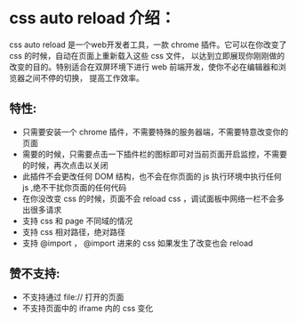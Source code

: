 css auto reload 介绍：
======================
css auto reload 是一个web开发者工具，一款 chrome 插件。它可以在你改变了 css 的时候，自动在页面上重新载入这些 css 文件，
以达到立即展现你刚刚做的改变的目的。特别适合在双屏环境下进行 web 前端开发，使你不必在编辑器和浏览器之间不停的切换，
提高工作效率。

特性:
----------------------
* 只需要安装一个 chrome 插件，不需要特殊的服务器端，不需要特意改变你的页面
* 需要的时候，只需要点击一下插件栏的图标即可对当前页面开启监控，不需要的时候，再次点击以关闭
* 此插件不会更改任何 DOM 结构，也不会在你页面的 js 执行环境中执行任何 js ,绝不干扰你页面的任何代码
* 在你没改变 css 的时候，页面不会 reload css ，调试面板中网络一栏不会多出很多请求
* 支持 css 和 page 不同域的情况
* 支持 css 相对路径，绝对路径
* 支持 @import ， @import 进来的 css 如果发生了改变也会 reload


赞不支持:
----------------------
* 不支持通过 file:// 打开的页面
* 不支持页面中的 iframe 内的 css 变化

